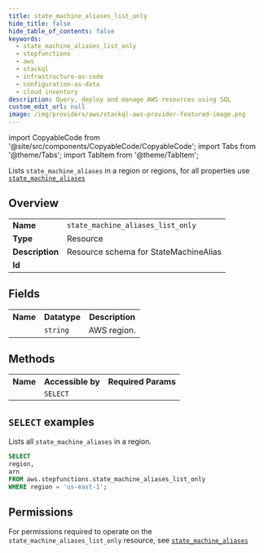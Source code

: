 ```yaml
---
title: state_machine_aliases_list_only
hide_title: false
hide_table_of_contents: false
keywords:
  - state_machine_aliases_list_only
  - stepfunctions
  - aws
  - stackql
  - infrastructure-as-code
  - configuration-as-data
  - cloud inventory
description: Query, deploy and manage AWS resources using SQL
custom_edit_url: null
image: /img/providers/aws/stackql-aws-provider-featured-image.png
---
```


import CopyableCode from '@site/src/components/CopyableCode/CopyableCode';
import Tabs from '@theme/Tabs';
import TabItem from '@theme/TabItem';

Lists <code>state_machine_aliases</code> in a region or regions, for all properties use <a href="/providers/aws/serviceName/state_machine_aliases/"><code>state_machine_aliases</code></a>

## Overview
<table><tbody>
<tr><td><b>Name</b></td><td><code>state_machine_aliases_list_only</code></td></tr>
<tr><td><b>Type</b></td><td>Resource</td></tr>
<tr><td><b>Description</b></td><td>Resource schema for StateMachineAlias</td></tr>
<tr><td><b>Id</b></td><td><CopyableCode code="aws.stepfunctions.state_machine_aliases_list_only" /></td></tr>
</tbody></table>

## Fields
<table><tbody><tr><th>Name</th><th>Datatype</th><th>Description</th></tr><tr><td><CopyableCode code="region" /></td><td><code>string</code></td><td>AWS region.</td></tr>
</tbody></table>

## Methods

<table><tbody>
  <tr>
    <th>Name</th>
    <th>Accessible by</th>
    <th>Required Params</th>
  </tr>
  <tr>
    <td><CopyableCode code="list_resources" /></td>
    <td><code>SELECT</code></td>
    <td><CopyableCode code="region" /></td>
  </tr>
</tbody></table>

## `SELECT` examples
Lists all <code>state_machine_aliases</code> in a region.
```sql
SELECT
region,
arn
FROM aws.stepfunctions.state_machine_aliases_list_only
WHERE region = 'us-east-1';
```


## Permissions

For permissions required to operate on the <code>state_machine_aliases_list_only</code> resource, see <a href="/providers/aws/stepfunctions/state_machine_aliases/#permissions"><code>state_machine_aliases</code></a>

